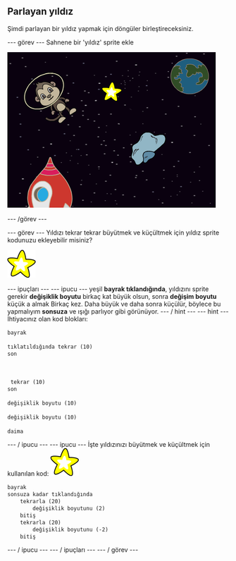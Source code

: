 ## Parlayan yıldız

Şimdi parlayan bir yıldız yapmak için döngüler birleştireceksiniz.

\--- görev \--- Sahnene bir 'yıldız' sprite ekle

![Bir yıldız grafiği ekleme](images/space-star-sprite.png)

\--- /görev \---

\--- görev \--- Yıldızı tekrar tekrar büyütmek ve küçültmek için yıldız sprite kodunuzu ekleyebilir misiniz?

![Parlayan bir yıldızı test etmek](images/sprite-star.png)

\--- ipuçları \--- \--- ipucu \--- yeşil **bayrak tıklandığında**, yıldızını sprite gerekir **değişiklik boyutu** birkaç kat büyük olsun, sonra **değişim boyutu** küçük a almak Birkaç kez. Daha büyük ve daha sonra küçülür, böylece bu yapmalıyım **sonsuza** ve ışığı parlıyor gibi görünüyor. \--- / hint \--- \--- hint \--- İhtiyacınız olan kod blokları:

```blocks3
bayrak

tıklatıldığında tekrar (10)
son



 tekrar (10)
son

değişiklik boyutu (10)

değişiklik boyutu (10)

daima
```

\--- / ipucu \--- \--- ipucu \--- İşte yıldızınızı büyütmek ve küçültmek için kullanılan kod: ![Yıldız sprite](images/sprite-star.png)

```blocks3
bayrak
sonsuza kadar tıklandığında
    tekrarla (20)
        değişiklik boyutunu (2)
    bitiş
    tekrarla (20)
        değişiklik boyutunu (-2)
    bitiş

```

\--- / ipucu \--- \--- / ipuçları \--- \--- / görev \---
